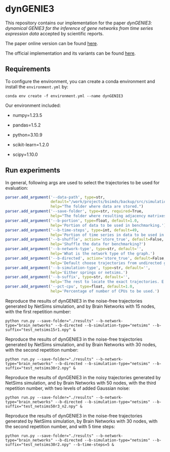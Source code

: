 # dynGENIE3

This repository contains our implementation for the paper *dynGENIE3: dynamical GENIE3 for the inference of gene networks from time series expression data* accepted by scientific reports.

The paper online version can be found [here](https://www.nature.com/articles/s41598-018-21715-0). 

The official implementation and its variants can be found [here](https://github.com/vahuynh/dynGENIE3/tree/master).

## Requirements

To configure the environment, you can create a conda environment and install the `environment.yml` by:

```shell
conda env create -f environment.yml --name dynGENIE3
```

Our environment included:

- numpy=1.23.5

- pandas=1.5.2
- python=3.10.9
- scikit-learn=1.2.0
- scipy=1.10.0

## Run experiments

In general, following args are used to select the trajectories to be used for evaluation:

```R
parser.add_argument('--data-path', type=str,
                    default="/work/projects/bsimds/backup/src/simulations/",
                    help="The folder where data are stored.")
parser.add_argument('--save-folder', type=str, required=True,
                    help="The folder where resulting adjacency matrixes are stored.")
parser.add_argument('--b-portion', type=float, default=1.0,
                    help='Portion of data to be used in benchmarking.')
parser.add_argument('--b-time-steps', type=int, default=49,
                    help='Portion of time series in data to be used in benchmarking.')
parser.add_argument('--b-shuffle', action='store_true', default=False,
                    help='Shuffle the data for benchmarking?')
parser.add_argument('--b-network-type', type=str, default='',
                    help='What is the network type of the graph.')
parser.add_argument('--b-directed', action='store_true', default=False,
                    help='Default choose trajectories from undirected graphs.')
parser.add_argument('--b-simulation-type', type=str, default='',
                    help='Either springs or netsims.')
parser.add_argument('--b-suffix', type=str, default='',
		            help='The rest to locate the exact trajectories. E.g. "50r1_n1" for 50 nodes, rep 1 and noise level 1. Or "50r1" for 50 nodes, rep 1 and noise free.')
parser.add_argument('--pct-cpu', type=float, default=1.0,
                    help='Percentage of number of CPUs to be used.')
```

Reproduce the results of dynGENIE3 in the noise-free trajectories generated by NetSims simulation, and by Brain Networks with 15 nodes, with the first repetition number:

```shell
python run.py --save-folder="./results" --b-network-type="brain_networks" --b-directed --b-simulation-type="netsims" --b-suffix="test_netsims15r1.npy" &
```

Reproduce the results of dynGENIE3 in the noise-free trajectories generated by NetSims simulation, and by Brain Networks with 30 nodes, with the second repetition number:

```shell
python run.py --save-folder="./results" --b-network-type="brain_networks" --b-directed --b-simulation-type="netsims" --b-suffix="test_netsims30r2.npy" &
```

Reproduce the results of dynGENIE3 in the noisy trajectories generated by NetSims simulation, and by Brain Networks with 50 nodes, with the third repetition number, with two levels of added Gaussian noise:

```shell
python run.py --save-folder="./results" --b-network-type="brain_networks" --b-directed --b-simulation-type="netsims" --b-suffix="test_netsims50r3_n2.npy" &
```

Reproduce the results of dynGENIE3 in the noise-free trajectories generated by NetSims simulation, by Brain Networks with 30 nodes, with the second repetition number, and with 5 time steps:

```shell
python run.py --save-folder="./results" --b-network-type="brain_networks" --b-directed --b-simulation-type="netsims" --b-suffix="test_netsims30r2.npy" --b-time-steps=5 &
```

